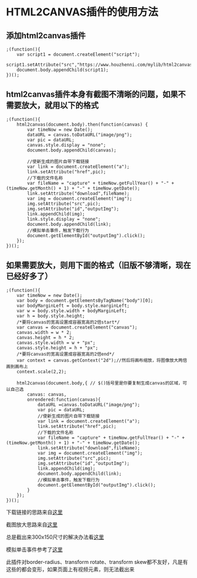 # HTML2CANVAS插件的使用方法


## 添加html2canvas插件

    ;(function(){
        var script1 = document.createElement("script");
        script1.setAttribute("src","https://www.houzhenni.com/mylib/html2canvas.min.js");
        document.body.appendChild(script1);
    })();


## html2canvas插件本身有截图不清晰的问题，如果不需要放大，就用以下的格式

    ;(function(){
        html2canvas(document.body).then(function(canvas) {
            var timeNow = new Date();
            dataURL = canvas.toDataURL("image/png");
            var pic = dataURL;
            canvas.style.display = "none";
            document.body.appendChild(canvas);
            
            //使新生成的图片自带下载链接
            var link = document.createElement("a");
            link.setAttribute("href",pic);
            //下载的文件名称
            var fileName = "capture" + timeNow.getFullYear() + "-" + (timeNow.getMonth() + 1) + "-" + timeNow.getDate();
            link.setAttribute("download",fileName);
            var img = document.createElement("img");
            img.setAttribute("src",pic);
            img.setAttribute("id","outputImg");
            link.appendChild(img);
            link.style.display = "none";
            document.body.appendChild(link);
            //模拟单击事件，触发下载行为
            document.getElementById("outputImg").click();
        });
    })();


## 如果需要放大，则用下面的格式（旧版不够清晰，现在已经好多了）

    ;(function(){
        var timeNow = new Date();
        var body = document.getElementsByTagName("body")[0];
        var bodyMarginLeft = body.style.marginLeft;
        var w = body.style.width + bodyMarginLeft;  
        var h = body.style.height;
        /*要将canvas的宽高设置成容器宽高的2倍start*/
        var canvas = document.createElement("canvas");  
        canvas.width = w * 2;  
        canvas.height = h * 2;  
        canvas.style.width = w + "px";  
        canvas.style.height = h + "px";  
        /*要将canvas的宽高设置成容器宽高的2倍end*/
        var context = canvas.getContext("2d");//然后将画布缩放，将图像放大两倍画到画布上  
        context.scale(2,2);  
        
        html2canvas(document.body,{ // $()括号里是你要复制生成canvas的区域，可以自己选
            canvas: canvas,
            onrendered:function(canvas){
                dataURL =canvas.toDataURL("image/png");
                var pic = dataURL;
                //使新生成的图片自带下载链接
                var link = document.createElement("a");
                link.setAttribute("href",pic);
                //下载的文件名称
                var fileName = "capture" + timeNow.getFullYear() + "-" + (timeNow.getMonth() + 1) + "-" + timeNow.getDate();
                link.setAttribute("download",fileName);
                var img = document.createElement("img");
                img.setAttribute("src",pic);
                img.setAttribute("id","outputImg");
                link.appendChild(img);
                document.body.appendChild(link);
                //模拟单击事件，触发下载行为
                document.getElementById("outputImg").click();
            }
        });
    })();

下载链接的思路来自<a href="http://www.w3school.com.cn/tags/att_a_download.asp" target="_blank">这里</a>

截图放大思路来自<a href="https://blog.csdn.net/z69183787/article/details/76589471" target="_blank">这里</a>

总是截出来300x150尺寸的解决办法看<a href="https://blog.csdn.net/playboyanta123/article/details/79301050" target="_blank">这里</a>

模拟单击事件参考了<a href="https://blog.csdn.net/zhyh1435589631/article/details/52999630" target="_blank">这里</a>

此插件对border-radius、transform rotate、transform skew都不友好，凡是有这些的都会变形，如果页面上有视频元素，则无法截出来
